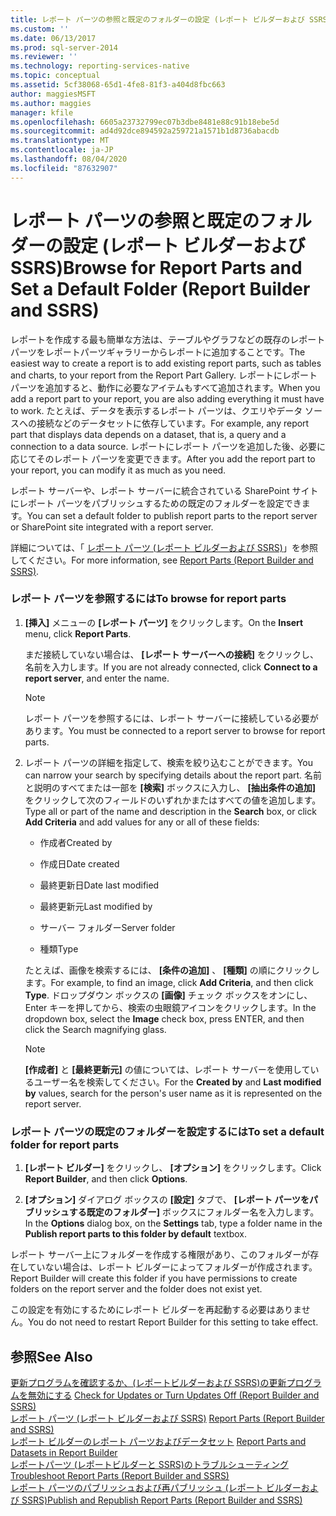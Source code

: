 ```yaml
---
title: レポート パーツの参照と既定のフォルダーの設定 (レポート ビルダーおよび SSRS) | Microsoft Docs
ms.custom: ''
ms.date: 06/13/2017
ms.prod: sql-server-2014
ms.reviewer: ''
ms.technology: reporting-services-native
ms.topic: conceptual
ms.assetid: 5cf38068-65d1-4fe8-81f3-a404d8fbc663
author: maggiesMSFT
ms.author: maggies
manager: kfile
ms.openlocfilehash: 6605a23732799ec07b3dbe8481e88c91b18ebe5d
ms.sourcegitcommit: ad4d92dce894592a259721a1571b1d8736abacdb
ms.translationtype: MT
ms.contentlocale: ja-JP
ms.lasthandoff: 08/04/2020
ms.locfileid: "87632907"
---
```

# <a name="browse-for-report-parts-and-set-a-default-folder-report-builder-and-ssrs"></a><span data-ttu-id="030e7-102">レポート パーツの参照と既定のフォルダーの設定 (レポート ビルダーおよび SSRS)</span><span class="sxs-lookup"><span data-stu-id="030e7-102">Browse for Report Parts and Set a Default Folder (Report Builder and SSRS)</span></span>
  <span data-ttu-id="030e7-103">レポートを作成する最も簡単な方法は、テーブルやグラフなどの既存のレポートパーツをレポートパーツギャラリーからレポートに追加することです。</span><span class="sxs-lookup"><span data-stu-id="030e7-103">The easiest way to create a report is to add existing report parts, such as tables and charts, to your report from the Report Part Gallery.</span></span> <span data-ttu-id="030e7-104">レポートにレポート パーツを追加すると、動作に必要なアイテムもすべて追加されます。</span><span class="sxs-lookup"><span data-stu-id="030e7-104">When you add a report part to your report, you are also adding everything it must have to work.</span></span> <span data-ttu-id="030e7-105">たとえば、データを表示するレポート パーツは、クエリやデータ ソースへの接続などのデータセットに依存しています。</span><span class="sxs-lookup"><span data-stu-id="030e7-105">For example, any report part that displays data depends on a dataset, that is, a query and a connection to a data source.</span></span> <span data-ttu-id="030e7-106">レポートにレポート パーツを追加した後、必要に応じてそのレポート パーツを変更できます。</span><span class="sxs-lookup"><span data-stu-id="030e7-106">After you add the report part to your report, you can modify it as much as you need.</span></span>  
  
 <span data-ttu-id="030e7-107">レポート サーバーや、レポート サーバーに統合されている SharePoint サイトにレポート パーツをパブリッシュするための既定のフォルダーを設定できます。</span><span class="sxs-lookup"><span data-stu-id="030e7-107">You can set a default folder to publish report parts to the report server or SharePoint site integrated with a report server.</span></span>  
  
 <span data-ttu-id="030e7-108">詳細については、「 [レポート パーツ (レポート ビルダーおよび SSRS)](../report-parts-report-builder-and-ssrs.md)」を参照してください。</span><span class="sxs-lookup"><span data-stu-id="030e7-108">For more information, see [Report Parts &#40;Report Builder and SSRS&#41;](../report-parts-report-builder-and-ssrs.md).</span></span>  
  
### <a name="to-browse-for-report-parts"></a><span data-ttu-id="030e7-109">レポート パーツを参照するには</span><span class="sxs-lookup"><span data-stu-id="030e7-109">To browse for report parts</span></span>  
  
1.  <span data-ttu-id="030e7-110">**[挿入]** メニューの **[レポート パーツ]** をクリックします。</span><span class="sxs-lookup"><span data-stu-id="030e7-110">On the **Insert** menu, click **Report Parts**.</span></span>  
  
     <span data-ttu-id="030e7-111">まだ接続していない場合は、 **[レポート サーバーへの接続]** をクリックし、名前を入力します。</span><span class="sxs-lookup"><span data-stu-id="030e7-111">If you are not already connected, click **Connect to a report server**, and enter the name.</span></span>  
  
    > [!NOTE]  
    >  <span data-ttu-id="030e7-112">レポート パーツを参照するには、レポート サーバーに接続している必要があります。</span><span class="sxs-lookup"><span data-stu-id="030e7-112">You must be connected to a report server to browse for report parts.</span></span>  
  
2.  <span data-ttu-id="030e7-113">レポート パーツの詳細を指定して、検索を絞り込むことができます。</span><span class="sxs-lookup"><span data-stu-id="030e7-113">You can narrow your search by specifying details about the report part.</span></span> <span data-ttu-id="030e7-114">名前と説明のすべてまたは一部を **[検索]** ボックスに入力し、 **[抽出条件の追加]** をクリックして次のフィールドのいずれかまたはすべての値を追加します。</span><span class="sxs-lookup"><span data-stu-id="030e7-114">Type all or part of the name and description in the **Search** box, or click **Add Criteria** and add values for any or all of these fields:</span></span>  
  
    -   <span data-ttu-id="030e7-115">作成者</span><span class="sxs-lookup"><span data-stu-id="030e7-115">Created by</span></span>  
  
    -   <span data-ttu-id="030e7-116">作成日</span><span class="sxs-lookup"><span data-stu-id="030e7-116">Date created</span></span>  
  
    -   <span data-ttu-id="030e7-117">最終更新日</span><span class="sxs-lookup"><span data-stu-id="030e7-117">Date last modified</span></span>  
  
    -   <span data-ttu-id="030e7-118">最終更新元</span><span class="sxs-lookup"><span data-stu-id="030e7-118">Last modified by</span></span>  
  
    -   <span data-ttu-id="030e7-119">サーバー フォルダー</span><span class="sxs-lookup"><span data-stu-id="030e7-119">Server folder</span></span>  
  
    -   <span data-ttu-id="030e7-120">種類</span><span class="sxs-lookup"><span data-stu-id="030e7-120">Type</span></span>  
  
     <span data-ttu-id="030e7-121">たとえば、画像を検索するには、 **[条件の追加]** 、 **[種類]** の順にクリックします。</span><span class="sxs-lookup"><span data-stu-id="030e7-121">For example, to find an image, click **Add Criteria**, and then click **Type**.</span></span> <span data-ttu-id="030e7-122">ドロップダウン ボックスの **[画像]** チェック ボックスをオンにし、Enter キーを押してから、検索の虫眼鏡アイコンをクリックします。</span><span class="sxs-lookup"><span data-stu-id="030e7-122">In the dropdown box, select the **Image** check box, press ENTER, and then click the Search magnifying glass.</span></span>  
  
    > [!NOTE]  
    >  <span data-ttu-id="030e7-123">**[作成者]** と **[最終更新元]** の値については、レポート サーバーを使用しているユーザー名を検索してください。</span><span class="sxs-lookup"><span data-stu-id="030e7-123">For the **Created by** and **Last modified by** values, search for the person's user name as it is represented on the report server.</span></span>  
  
### <a name="to-set-a-default-folder-for-report-parts"></a><span data-ttu-id="030e7-124">レポート パーツの既定のフォルダーを設定するには</span><span class="sxs-lookup"><span data-stu-id="030e7-124">To set a default folder for report parts</span></span>  
  
1.  <span data-ttu-id="030e7-125">**[レポート ビルダー]** をクリックし、 **[オプション]** をクリックします。</span><span class="sxs-lookup"><span data-stu-id="030e7-125">Click **Report Builder**, and then click **Options**.</span></span>  
  
2.  <span data-ttu-id="030e7-126">**[オプション]** ダイアログ ボックスの **[設定]** タブで、 **[レポート パーツをパブリッシュする既定のフォルダー]** ボックスにフォルダー名を入力します。</span><span class="sxs-lookup"><span data-stu-id="030e7-126">In the **Options** dialog box, on the **Settings** tab, type a folder name in the **Publish report parts to this folder by default** textbox.</span></span>  
  
 <span data-ttu-id="030e7-127">レポート サーバー上にフォルダーを作成する権限があり、このフォルダーが存在していない場合は、レポート ビルダーによってフォルダーが作成されます。</span><span class="sxs-lookup"><span data-stu-id="030e7-127">Report Builder will create this folder if you have permissions to create folders on the report server and the folder does not exist yet.</span></span>  
  
 <span data-ttu-id="030e7-128">この設定を有効にするためにレポート ビルダーを再起動する必要はありません。</span><span class="sxs-lookup"><span data-stu-id="030e7-128">You do not need to restart Report Builder for this setting to take effect.</span></span>  
  
## <a name="see-also"></a><span data-ttu-id="030e7-129">参照</span><span class="sxs-lookup"><span data-stu-id="030e7-129">See Also</span></span>  
 <span data-ttu-id="030e7-130">[更新プログラムを確認するか、&#40;レポートビルダーおよび SSRS&#41;の更新プログラムを無効にする](../check-for-updates-or-turn-updates-off-report-builder-and-ssrs.md) </span><span class="sxs-lookup"><span data-stu-id="030e7-130">[Check for Updates or Turn Updates Off &#40;Report Builder and SSRS&#41;](../check-for-updates-or-turn-updates-off-report-builder-and-ssrs.md) </span></span>  
 <span data-ttu-id="030e7-131">[レポート パーツ &#40;レポート ビルダーおよび SSRS&#41;](../report-parts-report-builder-and-ssrs.md) </span><span class="sxs-lookup"><span data-stu-id="030e7-131">[Report Parts &#40;Report Builder and SSRS&#41;](../report-parts-report-builder-and-ssrs.md) </span></span>  
 <span data-ttu-id="030e7-132">[レポート ビルダーのレポート パーツおよびデータセット](../report-data/report-parts-and-datasets-in-report-builder.md) </span><span class="sxs-lookup"><span data-stu-id="030e7-132">[Report Parts and Datasets in Report Builder](../report-data/report-parts-and-datasets-in-report-builder.md) </span></span>  
 <span data-ttu-id="030e7-133">[レポートパーツ &#40;レポートビルダーと SSRS&#41;のトラブルシューティング](../troubleshoot-report-parts-report-builder-and-ssrs.md) </span><span class="sxs-lookup"><span data-stu-id="030e7-133">[Troubleshoot Report Parts &#40;Report Builder and SSRS&#41;](../troubleshoot-report-parts-report-builder-and-ssrs.md) </span></span>  
 [<span data-ttu-id="030e7-134">レポート パーツのパブリッシュおよび再パブリッシュ &#40;レポート ビルダーおよび SSRS&#41;</span><span class="sxs-lookup"><span data-stu-id="030e7-134">Publish and Republish Report Parts &#40;Report Builder and SSRS&#41;</span></span>](publish-and-republish-report-parts-report-builder-and-ssrs.md)  
  
  
